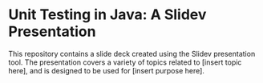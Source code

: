 # Unit Testing in Java: A Slidev Presentation

This repository contains a slide deck created using the Slidev presentation tool. The presentation covers a variety of topics related to [insert topic here], and is designed to be used for [insert purpose here].
